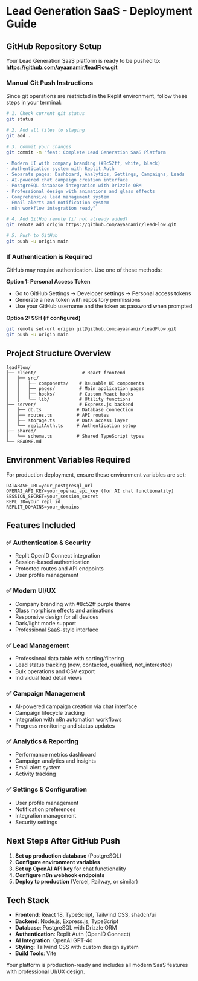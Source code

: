 # Lead Generation SaaS - Deployment Guide

## GitHub Repository Setup

Your Lead Generation SaaS platform is ready to be pushed to: **https://github.com/ayaanamir/leadFlow.git**

### Manual Git Push Instructions

Since git operations are restricted in the Replit environment, follow these steps in your terminal:

```bash
# 1. Check current git status
git status

# 2. Add all files to staging
git add .

# 3. Commit your changes
git commit -m "feat: Complete Lead Generation SaaS Platform

- Modern UI with company branding (#8c52ff, white, black)
- Authentication system with Replit Auth
- Separate pages: Dashboard, Analytics, Settings, Campaigns, Leads
- AI-powered chat campaign creation interface
- PostgreSQL database integration with Drizzle ORM
- Professional design with animations and glass effects
- Comprehensive lead management system
- Email alerts and notification system
- n8n workflow integration ready"

# 4. Add GitHub remote (if not already added)
git remote add origin https://github.com/ayaanamir/leadFlow.git

# 5. Push to GitHub
git push -u origin main
```

### If Authentication is Required

GitHub may require authentication. Use one of these methods:

**Option 1: Personal Access Token**
- Go to GitHub Settings → Developer settings → Personal access tokens
- Generate a new token with repository permissions
- Use your GitHub username and the token as password when prompted

**Option 2: SSH (if configured)**
```bash
git remote set-url origin git@github.com:ayaanamir/leadFlow.git
git push -u origin main
```

## Project Structure Overview

```
leadFlow/
├── client/                 # React frontend
│   ├── src/
│   │   ├── components/    # Reusable UI components
│   │   ├── pages/         # Main application pages
│   │   ├── hooks/         # Custom React hooks
│   │   └── lib/           # Utility functions
├── server/                # Express.js backend
│   ├── db.ts             # Database connection
│   ├── routes.ts         # API routes
│   ├── storage.ts        # Data access layer
│   └── replitAuth.ts     # Authentication setup
├── shared/
│   └── schema.ts         # Shared TypeScript types
└── README.md
```

## Environment Variables Required

For production deployment, ensure these environment variables are set:

```
DATABASE_URL=your_postgresql_url
OPENAI_API_KEY=your_openai_api_key (for AI chat functionality)
SESSION_SECRET=your_session_secret
REPL_ID=your_repl_id
REPLIT_DOMAINS=your_domains
```

## Features Included

### ✅ Authentication & Security
- Replit OpenID Connect integration
- Session-based authentication
- Protected routes and API endpoints
- User profile management

### ✅ Modern UI/UX
- Company branding with #8c52ff purple theme
- Glass morphism effects and animations
- Responsive design for all devices
- Dark/light mode support
- Professional SaaS-style interface

### ✅ Lead Management
- Professional data table with sorting/filtering
- Lead status tracking (new, contacted, qualified, not_interested)
- Bulk operations and CSV export
- Individual lead detail views

### ✅ Campaign Management
- AI-powered campaign creation via chat interface
- Campaign lifecycle tracking
- Integration with n8n automation workflows
- Progress monitoring and status updates

### ✅ Analytics & Reporting
- Performance metrics dashboard
- Campaign analytics and insights
- Email alert system
- Activity tracking

### ✅ Settings & Configuration
- User profile management
- Notification preferences
- Integration management
- Security settings

## Next Steps After GitHub Push

1. **Set up production database** (PostgreSQL)
2. **Configure environment variables**
3. **Set up OpenAI API key** for chat functionality
4. **Configure n8n webhook endpoints**
5. **Deploy to production** (Vercel, Railway, or similar)

## Tech Stack

- **Frontend**: React 18, TypeScript, Tailwind CSS, shadcn/ui
- **Backend**: Node.js, Express.js, TypeScript
- **Database**: PostgreSQL with Drizzle ORM
- **Authentication**: Replit Auth (OpenID Connect)
- **AI Integration**: OpenAI GPT-4o
- **Styling**: Tailwind CSS with custom design system
- **Build Tools**: Vite

Your platform is production-ready and includes all modern SaaS features with professional UI/UX design.